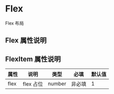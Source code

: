 # Flex

Flex 布局

## Flex 属性说明

## FlexItem 属性说明

| 属性 | 说明      | 类型   | 必填   | 默认值 |
| ---- | --------- | ------ | ------ | ------ |
| flex | flex 占位 | number | 非必填 | 1      |
